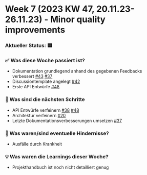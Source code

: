 # Week 7 (2023 KW 47, 20.11.23-26.11.23) - Minor quality improvements

### Aktueller Status: 🟨

### ✅ Was diese Woche passiert ist?

- Dokumentation grundlegend anhand des gegebenen Feedbacks verbessert [#43](https://github.com/SE-TINF22B2/G5-DuoGradus/issues/43) [#37](https://github.com/SE-TINF22B2/G5-DuoGradus/issues/37)
- Discussiontemplate angelegt [#42](https://github.com/SE-TINF22B2/G5-DuoGradus/issues/42)
- Erste API Entwürfe [#48](https://github.com/SE-TINF22B2/G5-DuoGradus/issues/48)

### 👣 Was sind die nächsten Schritte

- API Entwürfe verfeinern [#38](https://github.com/SE-TINF22B2/G5-DuoGradus/issues/38) [#48](https://github.com/SE-TINF22B2/G5-DuoGradus/issues/48)
- Architektur verfeinern [#20](https://github.com/SE-TINF22B2/G5-DuoGradus/issues/20)
- Letzte Dokumentationsverbesserungen umsetzen [#37](https://github.com/SE-TINF22B2/G5-DuoGradus/issues/37)

### 🤺 Was waren/sind eventuelle Hindernisse?

- Ausfälle durch Krankheit

### 💡 Was waren die Learnings dieser Woche?

- Projekthandbuch ist noch nicht detailliert genug
